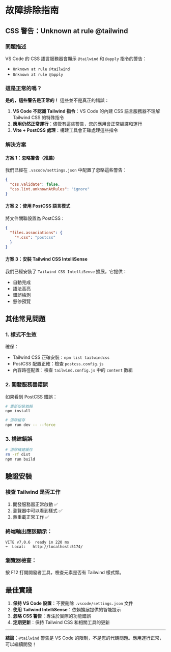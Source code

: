 # 故障排除指南

## CSS 警告：Unknown at rule @tailwind

### 問題描述
VS Code 的 CSS 語言服務器會顯示 `@tailwind` 和 `@apply` 指令的警告：
- `Unknown at rule @tailwind`
- `Unknown at rule @apply`

### 這是正常的嗎？
**是的，這些警告是正常的！** 這些並不是真正的錯誤：

1. **VS Code 不認識 Tailwind 指令**：VS Code 的內建 CSS 語言服務器不理解 Tailwind CSS 的特殊指令
2. **應用仍然正常運行**：儘管有這些警告，您的應用會正常編譯和運行
3. **Vite + PostCSS 處理**：構建工具會正確處理這些指令

### 解決方案

#### 方案 1：忽略警告（推薦）
我們已經在 `.vscode/settings.json` 中配置了忽略這些警告：
```json
{
  "css.validate": false,
  "css.lint.unknownAtRules": "ignore"
}
```

#### 方案 2：使用 PostCSS 語言模式
將文件關聯設置為 PostCSS：
```json
{
  "files.associations": {
    "*.css": "postcss"
  }
}
```

#### 方案 3：安裝 Tailwind CSS IntelliSense
我們已經安裝了 `Tailwind CSS IntelliSense` 擴展，它提供：
- 自動完成
- 語法高亮
- 錯誤檢測
- 懸停預覽

## 其他常見問題

### 1. 樣式不生效
確保：
- Tailwind CSS 正確安裝：`npm list tailwindcss`
- PostCSS 配置正確：檢查 `postcss.config.js`
- 內容路徑配置：檢查 `tailwind.config.js` 中的 `content` 數組

### 2. 開發服務器錯誤
如果看到 PostCSS 錯誤：
```bash
# 重新安裝依賴
npm install

# 清除緩存
npm run dev -- --force
```

### 3. 構建錯誤
```bash
# 清除構建緩存
rm -rf dist
npm run build
```

## 驗證安裝

### 檢查 Tailwind 是否工作
1. 開發服務器正常啟動 ✅
2. 瀏覽器中可以看到樣式 ✅
3. 熱重載正常工作 ✅

### 終端輸出應該顯示：
```
VITE v7.0.6  ready in 220 ms
➜  Local:   http://localhost:5174/
```

### 瀏覽器檢查：
按 F12 打開開發者工具，檢查元素是否有 Tailwind 樣式類。

## 最佳實踐

1. **保持 VS Code 設置**：不要刪除 `.vscode/settings.json` 文件
2. **使用 Tailwind IntelliSense**：依賴擴展提供的智能提示
3. **忽略 CSS 警告**：專注於實際的功能錯誤
4. **定期更新**：保持 Tailwind CSS 和相關工具的更新

---

**結論**：`@tailwind` 警告是 VS Code 的限制，不是您的代碼問題。應用運行正常，可以繼續開發！
